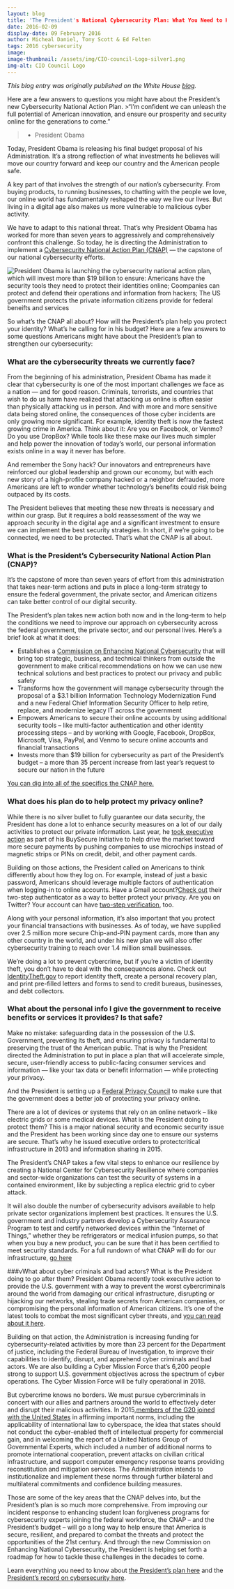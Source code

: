 ```yaml
---
layout: blog
title: 'The President's National Cybersecurity Plan: What You Need to Know'
date: 2016-02-09
display-date: 09 February 2016
author: Micheal Daniel, Tony Scott & Ed Felten
tags: 2016 cybersecurity
image:
image-thumbnail: /assets/img/CIO-council-Logo-silver1.png
img-alt: CIO Council Logo
---
```

_This blog entry was originally published on the White House [blog](https://www.whitehouse.gov/blog/2016/02/09/presidents-national-cybersecurity-plan-what-you-need-know)._

Here are a few answers to questions you might have about the President’s new Cybersecurity National Action Plan.
	>“I’m confident we can unleash the full potential of American innovation, and ensure our prosperity and security online for the generations to come.”
  >- President Obama

Today, President Obama is releasing his final budget proposal of his Administration. It’s a strong reflection of what investments he believes will move our country forward and keep our country and the American people safe.

A key part of that involves the strength of our nation’s cybersecurity. From buying products, to running businesses, to chatting with the people we love, our online world has fundamentally reshaped the way we live our lives. But living in a digital age also makes us more vulnerable to malicious cyber activity.

We have to adapt to this national threat. That’s why President Obama has worked for more than seven years to aggressively and comprehensively confront this challenge. So today, he is directing the Administration to implement a [Cybersecurity National Action Plan (CNAP)](https://www.whitehouse.gov/the-press-office/2016/02/09/fact-sheet-cybersecurity-national-action-plan) — the capstone of our national cybersecurity efforts.

![President Obama is launching the cybersecurity national action plan, which will invest more than $19 billion to ensure: Americans have the security tools they need to protect their identities online; Coompanies can protect and defend their operations and information from hackers; The US government protects the private information citizens provide for federal beneifts and services]({{site.baseurl}}/assets/img/blog/2016.02.09.cybersecurity.plan.jpg)

So what’s the CNAP all about? How will the President’s plan help you protect your identity? What’s he calling for in his budget?  Here are a few answers to some questions Americans might have about the President’s plan to strengthen our cybersecurity:

### What are the cybersecurity threats we currently face?
From the beginning of his administration, President Obama has made it clear that cybersecurity is one of the most important challenges we face as a nation — and for good reason. Criminals, terrorists, and countries that wish to do us harm have realized that attacking us online is often easier than physically attacking us in person. And with more and more sensitive data being stored online, the consequences of those cyber incidents are only growing more significant. For example, identity theft is now the fastest growing crime in America. Think about it: Are you on Facebook, or Venmo? Do you use DropBox? While tools like these make our lives much simpler and help power the innovation of today’s world, our personal information exists online in a way it never has before.

And remember the Sony hack? Our innovators and entrepreneurs have reinforced our global leadership and grown our economy, but with each new story of a high-profile company hacked or a neighbor defrauded, more Americans are left to wonder whether technology’s benefits could risk being outpaced by its costs.

The President believes that meeting these new threats is necessary and within our grasp. But it requires a bold reassessment of the way we approach security in the digital age and a significant investment to ensure we can implement the best security strategies. In short, if we’re going to be connected, we need to be protected. That’s what the CNAP is all about.

### What is the President’s Cybersecurity National Action Plan (CNAP)?
It’s the capstone of more than seven years of effort from this administration that takes near-term actions and puts in place a long-term strategy to ensure the federal government, the private sector, and American citizens can take better control of our digital security.

The President’s plan takes new action both now and in the long-term to help the conditions we need to improve our approach on cybersecurity across the federal government, the private sector, and our personal lives. Here’s a brief look at what it does:

* Establishes a [Commission on Enhancing National Cybersecurity](https://www.whitehouse.gov/the-press-office/2016/02/09/executive-order-commission-enhancing-national-cybersecurity) that will bring top strategic, business, and technical thinkers from outside the government to make critical recommendations on how we can use  new technical solutions and best practices to protect our privacy and public safety
* Transforms how the government will manage cybersecurity through the proposal of a $3.1 billion Information Technology Modernization Fund and a new Federal Chief Information Security Officer to help retire, replace, and modernize legacy IT across the government
* Empowers Americans to secure their online accounts by using additional security tools – like multi-factor authentication and other identity processing steps – and by working with Google, Facebook, DropBox, Microsoft, Visa, PayPal, and Venmo to secure online accounts and financial transactions
* Invests more than $19 billion for cybersecurity as part of the President’s budget – a more than 35 percent increase from last year’s request to secure our nation in the future

[You can dig into all of the specifics the CNAP here.](https://web.archive.org/web/20170202071159/https://www.whitehouse.gov/the-press-office/2016/02/09/fact-sheet-cybersecurity-national-action-plan)

### What does his plan do to help protect my privacy online?
While there is no silver bullet to fully guarantee our data security, the President has done a lot to enhance security measures on a lot of our daily activities to protect our private information. Last year, he [took executive action](https://www.whitehouse.gov/the-press-office/2014/10/17/fact-sheet-safeguarding-consumers-financial-security) as part of his BuySecure Initiative to help drive the market toward more secure payments by pushing companies to use microchips instead of magnetic strips or PINs on credit, debit, and other payment cards.

Building on those actions, the President called on Americans to think differently about how they log on. For example, instead of just a basic password, Americans should leverage multiple factors of authentication when logging-in to online accounts. Have a Gmail account?[Check out](https://www.google.com/landing/2step/) their two-step authenticator as a way to better protect your privacy. Are you on Twitter? Your account can have [two-step verification](https://support.twitter.com/articles/20170388), too.

Along with your personal information, it’s also important that you protect your financial transactions with businesses. As of today, we have supplied over 2.5 million more secure Chip-and-PIN payment cards, more than any other country in the world, and under his new plan we will also offer cybersecurity training to reach over 1.4 million small businesses.

We’re doing a lot to prevent cybercrime, but if you’re a victim of identity theft, you don’t have to deal with the consequences alone. Check out [IdentityTheft.gov](https://www.identitytheft.gov/) to report identity theft, create a personal recovery plan, and print pre-filled letters and forms to send to credit bureaus, businesses, and debt collectors.

### What about the personal info I give the government to receive benefits or services it provides? Is that safe?
Make no mistake: safeguarding data in the possession of the U.S. Government, preventing its theft, and ensuring privacy is fundamental to preserving the trust of the American public. That is why the President directed the Administration to put in place a plan that will accelerate simple, secure, user-friendly access to public-facing consumer services and information — like your tax data or benefit information — while protecting your privacy.

And the President is setting up a [Federal Privacy Council](https://www.whitehouse.gov/the-press-office/2016/02/09/executive-order-establishment-federal-privacy-council) to make sure that the government does a better job of protecting your privacy online.

There are a lot of devices or systems that rely on an online network – like electric grids or some medical devices. What is the President doing to protect them?
This is a major national security and economic security issue and the President has been working since day one to ensure our systems are secure.  That’s why he issued executive orders to protectcritical infrastructure in 2013 and information sharing in 2015.

The President’s CNAP takes a few vital steps to enhance our resilience by creating a National Center for Cybersecurity Resilience where companies and sector-wide organizations can test the security of systems in a contained environment, like by subjecting a replica electric grid to cyber attack.

It will also double the number of cybersecurity advisors available to help private sector organizations implement best practices. It ensures the U.S. government and industry partners develop a Cybersecurity Assurance Program to test and certify networked devices within the “Internet of Things,” whether they be refrigerators or medical infusion pumps, so that when you buy a new product, you can be sure that it has been certified to meet security standards. For a full rundown of what CNAP will do for our infrastructure, [go here](https://www.whitehouse.gov/the-press-office/2016/02/09/fact-sheet-cybersecurity-national-action-plan)

###vWhat about cyber criminals and bad actors? What is the President doing to go after them?
President Obama recently took executive action to provide the U.S. government with a way to prevent the worst cybercriminals around the world from damaging our critical infrastructure, disrupting or hijacking our networks, stealing trade secrets from American companies, or compromising the personal information of American citizens. It’s one of the latest tools to combat the most significant cyber threats, and [you can read about it here](https://www.whitehouse.gov/blog/2015/04/01/our-latest-tool-combat-cyber-attacks-what-you-need-know).

Building on that action, the Administration is increasing funding for cybersecurity-related activities by more than 23 percent for the Department of justice, including the Federal Bureau of Investigation, to improve their capabilities to identify, disrupt, and apprehend cyber criminals and bad actors. We are also building a Cyber Mission Force that’s 6,200 people strong to support U.S. government objectives across the spectrum of cyber operations. The Cyber Mission Force will be fully operational in 2018.

But cybercrime knows no borders. We must pursue cybercriminals in concert with our allies and partners around the world to effectively deter and disrupt their malicious activities. In 2015,[members of the G20 joined with the United States](https://www.whitehouse.gov/the-press-office/2015/11/16/fact-sheet-2015-g-20-summit-antalya-turkey) in affirming important norms, including the applicability of international law to cyberspace, the idea that states should not conduct the cyber-enabled theft of intellectual property for commercial gain, and in welcoming the report of a United Nations Group of Governmental Experts, which included a number of additional norms to promote international cooperation, prevent attacks on civilian critical infrastructure, and support computer emergency response teams providing reconstitution and mitigation services. The Administration intends to institutionalize and implement these norms through further bilateral and multilateral commitments and confidence building measures.

Those are some of the key areas that the CNAP delves into, but the President’s plan is so much more comprehensive. From improving our incident response to enhancing student loan forgiveness programs for cybersecurity experts joining the federal workforce, the CNAP – and the President’s budget – will go a long way to help ensure that America is secure, resilient, and prepared to combat the threats and protect the opportunities of the 21st century. And through the new Commission on Enhancing National Cybersecurity, the President is helping set forth a roadmap for how to tackle these challenges in the decades to come.

Learn everything you need to know about [the President’s plan here](https://www.whitehouse.gov/the-press-office/2016/02/09/fact-sheet-cybersecurity-national-action-plan) and the [President’s record on cybersecurity here](https://www.whitehouse.gov/blog/2016/02/02/administration-efforts-cybersecurity-year-review-and-looking-forward-2016).
